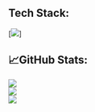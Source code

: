 ## Tech Stack:
[![](https://img.shields.io/badge/blog-corncarrots-orange.svg)]

## 📈GitHub Stats:
<div align="left">
  <img  src="https://github-readme-streak-stats.herokuapp.com?user=CornCarrots&theme=swift&date_format=M%20j%5B%2C%20Y%5D" />
</div>
<div align="left">
  <img  src="https://github-readme-stats.vercel.app/api?username=CornCarrots&show_icons=true&theme=flag-india" />
</div>
<div align="left">
    <img  src="https://github-readme-stats.vercel.app/api/top-langs/?username=CornCarrots&layout=compact" />
</div>
